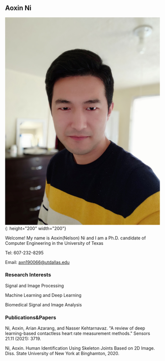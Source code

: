 ## Aoxin Ni

![Avatar](https://github.com/AoxinNi/aoxinni.github.io/blob/main/image/avatar.jpg){: height="200" width="200"}

Welcome! My name is Aoxin(Nelson) Ni and I am a Ph.D. candidate of Computer Engineering in the University of Texas

Tel: 607-232-8295

Email: axn190066@utdallas.edu


### Research Interests
Signal and Image Processing

Machine Learning and Deep Learning

Biomedical Signal and Image Analysis

### Publications&Papers
Ni, Aoxin, Arian Azarang, and Nasser Kehtarnavaz. "A review of deep learning-based contactless heart rate measurement methods." Sensors 21.11 (2021): 3719.

Ni, Aoxin. Human Identification Using Skeleton Joints Based on 2D Image. Diss. State University of New York at Binghamton, 2020.

